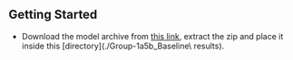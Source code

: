 ## Getting Started
- Download the model archive from [this link](https://drive.google.com/file/d/18A6sKKInUxBG_dXJRJKk-rCYTLHZcED0/view?usp=sharing), extract the zip and place it inside this [directory](./Group-1a5b_Baseline\ results).

